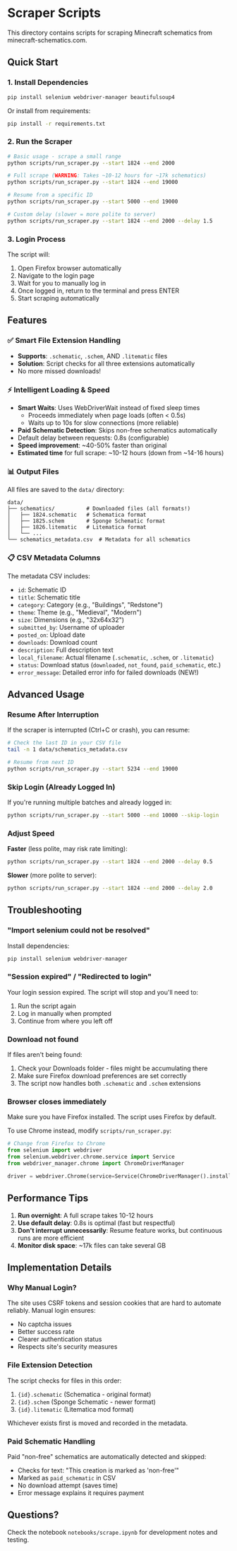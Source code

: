 # Scraper Scripts

This directory contains scripts for scraping Minecraft schematics from minecraft-schematics.com.

## Quick Start

### 1. Install Dependencies

```bash
pip install selenium webdriver-manager beautifulsoup4
```

Or install from requirements:

```bash
pip install -r requirements.txt
```

### 2. Run the Scraper

```bash
# Basic usage - scrape a small range
python scripts/run_scraper.py --start 1824 --end 2000

# Full scrape (WARNING: Takes ~10-12 hours for ~17k schematics)
python scripts/run_scraper.py --start 1824 --end 19000

# Resume from a specific ID
python scripts/run_scraper.py --start 5000 --end 19000

# Custom delay (slower = more polite to server)
python scripts/run_scraper.py --start 1824 --end 2000 --delay 1.5
```

### 3. Login Process

The script will:
1. Open Firefox browser automatically
2. Navigate to the login page
3. Wait for you to manually log in
4. Once logged in, return to the terminal and press ENTER
5. Start scraping automatically

## Features

### ✅ Smart File Extension Handling
- **Supports**: `.schematic`, `.schem`, AND `.litematic` files
- **Solution**: Script checks for all three extensions automatically
- No more missed downloads!

### ⚡ Intelligent Loading & Speed
- **Smart Waits**: Uses WebDriverWait instead of fixed sleep times
  - Proceeds immediately when page loads (often < 0.5s)
  - Waits up to 10s for slow connections (more reliable)
- **Paid Schematic Detection**: Skips non-free schematics automatically
- Default delay between requests: 0.8s (configurable)
- **Speed improvement**: ~40-50% faster than original
- **Estimated time** for full scrape: ~10-12 hours (down from ~14-16 hours)

### 📊 Output Files

All files are saved to the `data/` directory:

```
data/
├── schematics/          # Downloaded files (all formats!)
│   ├── 1824.schematic   # Schematica format
│   ├── 1825.schem       # Sponge Schematic format
│   ├── 1826.litematic   # Litematica format
│   └── ...
└── schematics_metadata.csv  # Metadata for all schematics
```

### 📋 CSV Metadata Columns

The metadata CSV includes:
- `id`: Schematic ID
- `title`: Schematic title
- `category`: Category (e.g., "Buildings", "Redstone")
- `theme`: Theme (e.g., "Medieval", "Modern")
- `size`: Dimensions (e.g., "32x64x32")
- `submitted_by`: Username of uploader
- `posted_on`: Upload date
- `downloads`: Download count
- `description`: Full description text
- `local_filename`: Actual filename (`.schematic`, `.schem`, or `.litematic`)
- `status`: Download status (`downloaded`, `not_found`, `paid_schematic`, etc.)
- `error_message`: Detailed error info for failed downloads (NEW!)

## Advanced Usage

### Resume After Interruption

If the scraper is interrupted (Ctrl+C or crash), you can resume:

```bash
# Check the last ID in your CSV file
tail -n 1 data/schematics_metadata.csv

# Resume from next ID
python scripts/run_scraper.py --start 5234 --end 19000
```

### Skip Login (Already Logged In)

If you're running multiple batches and already logged in:

```bash
python scripts/run_scraper.py --start 5000 --end 10000 --skip-login
```

### Adjust Speed

**Faster** (less polite, may risk rate limiting):
```bash
python scripts/run_scraper.py --start 1824 --end 2000 --delay 0.5
```

**Slower** (more polite to server):
```bash
python scripts/run_scraper.py --start 1824 --end 2000 --delay 2.0
```

## Troubleshooting

### "Import selenium could not be resolved"

Install dependencies:
```bash
pip install selenium webdriver-manager
```

### "Session expired" / "Redirected to login"

Your login session expired. The script will stop and you'll need to:
1. Run the script again
2. Log in manually when prompted
3. Continue from where you left off

### Download not found

If files aren't being found:
1. Check your Downloads folder - files might be accumulating there
2. Make sure Firefox download preferences are set correctly
3. The script now handles both `.schematic` and `.schem` extensions

### Browser closes immediately

Make sure you have Firefox installed. The script uses Firefox by default.

To use Chrome instead, modify `scripts/run_scraper.py`:
```python
# Change from Firefox to Chrome
from selenium import webdriver
from selenium.webdriver.chrome.service import Service
from webdriver_manager.chrome import ChromeDriverManager

driver = webdriver.Chrome(service=Service(ChromeDriverManager().install()))
```

## Performance Tips

1. **Run overnight**: A full scrape takes 10-12 hours
2. **Use default delay**: 0.8s is optimal (fast but respectful)
3. **Don't interrupt unnecessarily**: Resume feature works, but continuous runs are more efficient
4. **Monitor disk space**: ~17k files can take several GB

## Implementation Details

### Why Manual Login?

The site uses CSRF tokens and session cookies that are hard to automate reliably. Manual login ensures:
- No captcha issues
- Better success rate
- Clearer authentication status
- Respects site's security measures

### File Extension Detection

The script checks for files in this order:
1. `{id}.schematic` (Schematica - original format)
2. `{id}.schem` (Sponge Schematic - newer format)
3. `{id}.litematic` (Litematica mod format)

Whichever exists first is moved and recorded in the metadata.

### Paid Schematic Handling

Paid "non-free" schematics are automatically detected and skipped:
- Checks for text: "This creation is marked as 'non-free'"
- Marked as `paid_schematic` in CSV
- No download attempt (saves time)
- Error message explains it requires payment

## Questions?

Check the notebook `notebooks/scrape.ipynb` for development notes and testing.
